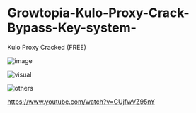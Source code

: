 # Growtopia-Kulo-Proxy-Crack-Bypass-Key-system-
Kulo Proxy Cracked (FREE)




![image](https://github.com/Evorrtez/Growtopia-Kulo-Proxy-Crack-Bypass-Key-system-/assets/161077538/fe8b64b4-35c9-4723-858c-9a6077ece36f)



![visual](https://github.com/Evorrtez/Growtopia-Kulo-Proxy-Crack-Bypass-Key-system-/assets/161077538/e4a17201-6ca7-4c85-af4e-8d85e9be14f4)

![others](https://github.com/Evorrtez/Growtopia-Kulo-Proxy-Crack-Bypass-Key-system-/assets/161077538/d6a14461-2fa9-4976-9999-7bbc401840a5)


https://www.youtube.com/watch?v=CUjfwVZ95nY
